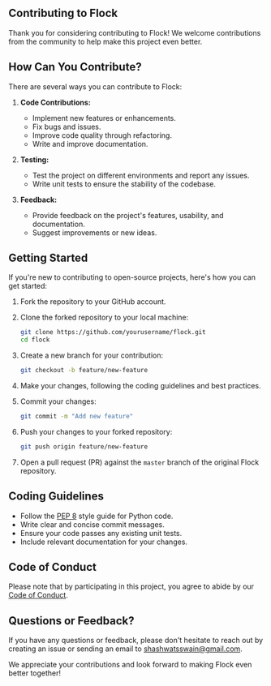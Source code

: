 ## Contributing to Flock

Thank you for considering contributing to Flock! We welcome contributions from the community to help make this project even better.

## How Can You Contribute?

There are several ways you can contribute to Flock:

1. **Code Contributions:**

   - Implement new features or enhancements.
   - Fix bugs and issues.
   - Improve code quality through refactoring.
   - Write and improve documentation.

2. **Testing:**

   - Test the project on different environments and report any issues.
   - Write unit tests to ensure the stability of the codebase.

3. **Feedback:**

   - Provide feedback on the project's features, usability, and documentation.
   - Suggest improvements or new ideas.

## Getting Started

If you're new to contributing to open-source projects, here's how you can get started:

1. Fork the repository to your GitHub account.
2. Clone the forked repository to your local machine:

   ```bash
   git clone https://github.com/yourusername/flock.git
   cd flock
   ```

3. Create a new branch for your contribution:

   ```bash
   git checkout -b feature/new-feature
   ```

4. Make your changes, following the coding guidelines and best practices.
5. Commit your changes:

   ```bash
   git commit -m "Add new feature"
   ```

6. Push your changes to your forked repository:

   ```bash
   git push origin feature/new-feature
   ```

7. Open a pull request (PR) against the `master` branch of the original Flock repository.

## Coding Guidelines

- Follow the [PEP 8](https://www.python.org/dev/peps/pep-0008/) style guide for Python code.
- Write clear and concise commit messages.
- Ensure your code passes any existing unit tests.
- Include relevant documentation for your changes.

## Code of Conduct

Please note that by participating in this project, you agree to abide by our [Code of Conduct](CODE_OF_CONDUCT.md).

## Questions or Feedback?

If you have any questions or feedback, please don't hesitate to reach out by creating an issue or sending an email to [shashwatsswain@gmail.com](mailto:shashwatsswain@gmail.com).

We appreciate your contributions and look forward to making Flock even better together!
